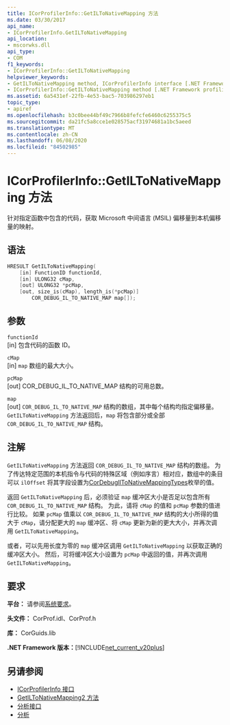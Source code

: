 ```yaml
---
title: ICorProfilerInfo::GetILToNativeMapping 方法
ms.date: 03/30/2017
api_name:
- ICorProfilerInfo.GetILToNativeMapping
api_location:
- mscorwks.dll
api_type:
- COM
f1_keywords:
- ICorProfilerInfo::GetILToNativeMapping
helpviewer_keywords:
- GetILToNativeMapping method, ICorProfilerInfo interface [.NET Framework profiling]
- ICorProfilerInfo::GetILToNativeMapping method [.NET Framework profiling]
ms.assetid: 6a5431ef-22fb-4e53-bac5-703986297eb1
topic_type:
- apiref
ms.openlocfilehash: b3c0bee44bf49c7966b8fefcfe6460c6255375c5
ms.sourcegitcommit: da21fc5a8cce1e028575acf31974681a1bc5aeed
ms.translationtype: MT
ms.contentlocale: zh-CN
ms.lasthandoff: 06/08/2020
ms.locfileid: "84502985"
---
```

# <a name="icorprofilerinfogetiltonativemapping-method"></a>ICorProfilerInfo::GetILToNativeMapping 方法
针对指定函数中包含的代码，获取 Microsoft 中间语言 (MSIL) 偏移量到本机偏移量的映射。  
  
## <a name="syntax"></a>语法  
  
```cpp  
HRESULT GetILToNativeMapping(  
    [in] FunctionID functionId,  
    [in] ULONG32 cMap,  
    [out] ULONG32 *pcMap,  
    [out, size_is(cMap), length_is(*pcMap)]  
        COR_DEBUG_IL_TO_NATIVE_MAP map[]);  
```  
  
## <a name="parameters"></a>参数  
 `functionId`  
 [in] 包含代码的函数 ID。  
  
 `cMap`  
 [in] `map` 数组的最大大小。  
  
 `pcMap`  
 [out] COR_DEBUG_IL_TO_NATIVE_MAP 结构的可用总数。  
  
 `map`  
 [out] `COR_DEBUG_IL_TO_NATIVE_MAP` 结构的数组，其中每个结构均指定偏移量。 `GetILToNativeMapping` 方法返回后，`map` 将包含部分或全部 `COR_DEBUG_IL_TO_NATIVE_MAP` 结构。  
  
## <a name="remarks"></a>注解  
 `GetILToNativeMapping` 方法返回 `COR_DEBUG_IL_TO_NATIVE_MAP` 结构的数组。 为了传达特定范围的本机指令与代码的特殊区域（例如序言）相对应，数组中的条目可以 `ilOffset` 将其字段设置为[CorDebugIlToNativeMappingTypes](../debugging/cordebugiltonativemappingtypes-enumeration.md)枚举的值。  
  
 返回 `GetILToNativeMapping` 后，必须验证 `map` 缓冲区大小是否足以包含所有 `COR_DEBUG_IL_TO_NATIVE_MAP` 结构。 为此，请将 `cMap` 的值和 `pcMap` 参数的值进行比较。 如果 `pcMap` 值乘以 `COR_DEBUG_IL_TO_NATIVE_MAP` 结构的大小所得的值大于 `cMap`，请分配更大的 `map` 缓冲区、将 `cMap` 更新为新的更大大小，并再次调用 `GetILToNativeMapping`。  
  
 或者，可以先用长度为零的 `map` 缓冲区调用 `GetILToNativeMapping` 以获取正确的缓冲区大小。 然后，可将缓冲区大小设置为 `pcMap` 中返回的值，并再次调用 `GetILToNativeMapping`。  
  
## <a name="requirements"></a>要求  
 **平台：** 请参阅[系统要求](../../get-started/system-requirements.md)。  
  
 **头文件：** CorProf.idl、CorProf.h  
  
 **库：** CorGuids.lib  
  
 **.NET Framework 版本：**[!INCLUDE[net_current_v20plus](../../../../includes/net-current-v20plus-md.md)]  
  
## <a name="see-also"></a>另请参阅

- [ICorProfilerInfo 接口](icorprofilerinfo-interface.md)
- [GetILToNativeMapping2 方法](icorprofilerinfo4-getiltonativemapping2-method.md)
- [分析接口](profiling-interfaces.md)
- [分析](index.md)
